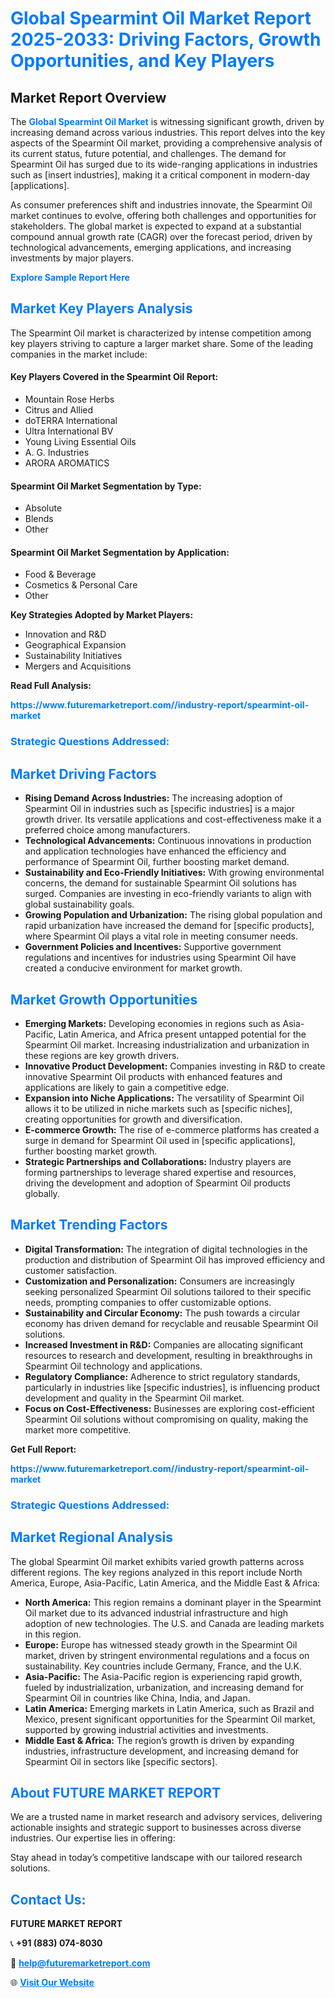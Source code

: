 <h1 style="color: #007BFF;">Global Spearmint Oil Market Report 2025-2033: Driving Factors, Growth Opportunities, and Key Players</h1>

<section id="overview">
<h2>Market Report Overview</h2>
<p>The <a href="https://www.futuremarketreport.com//industry-report/spearmint-oil-market" style="color: #007BFF; text-decoration: none;"><strong>Global Spearmint Oil Market</strong></a> is witnessing significant growth, driven by increasing demand across various industries. This report delves into the key aspects of the Spearmint Oil market, providing a comprehensive analysis of its current status, future potential, and challenges. The demand for Spearmint Oil has surged due to its wide-ranging applications in industries such as [insert industries], making it a critical component in modern-day [applications].</p>
<p>As consumer preferences shift and industries innovate, the Spearmint Oil market continues to evolve, offering both challenges and opportunities for stakeholders. The global market is expected to expand at a substantial compound annual growth rate (CAGR) over the forecast period, driven by technological advancements, emerging applications, and increasing investments by major players.</p>
</section>

<section id="overview">
<p><a href="https://www.futuremarketreport.com//request-sample/reportId=61854" style="color: #007BFF; text-decoration: none;"><strong>Explore Sample Report Here</strong></a></p>
</section>

<section id="key-players">
<h2 style="color: #007BFF;">Market Key Players Analysis</h2>
<p>The Spearmint Oil market is characterized by intense competition among key players striving to capture a larger market share. Some of the leading companies in the market include:</p>
<h4>Key Players Covered in the Spearmint Oil Report:</h4>
<ul><li>Mountain Rose Herbs</li><li>Citrus and Allied</li><li>doTERRA International</li><li>Ultra International BV</li><li>Young Living Essential Oils</li><li>A. G. Industries</li><li>ARORA AROMATICS</li></ul>
<h4>Spearmint Oil Market Segmentation by Type:</h4>
<ul><li>Absolute</li><li>Blends</li><li>Other</li></ul>

<h4>Spearmint Oil Market Segmentation by Application:</h4>
<ul><li>Food &amp; Beverage</li><li>Cosmetics &amp; Personal Care</li><li>Other</li></ul>
<p><strong>Key Strategies Adopted by Market Players:</strong></p>
<ul>
<li>Innovation and R&D</li>
<li>Geographical Expansion</li>
<li>Sustainability Initiatives</li>
<li>Mergers and Acquisitions</li>
</ul>
</section>

<section>
<p><strong>Read Full Analysis: </strong></p><a href="https://www.futuremarketreport.com//industry-report/spearmint-oil-market" style="color: #007BFF; text-decoration: none;"><strong>https://www.futuremarketreport.com//industry-report/spearmint-oil-market</strong></a>
<h3 style="color: #007BFF;">Strategic Questions Addressed:</h3>
</section>

<section id="driving-factors">
<h2 style="color: #007BFF;">Market Driving Factors</h2>
<ul>
<li><strong>Rising Demand Across Industries:</strong> The increasing adoption of Spearmint Oil in industries such as [specific industries] is a major growth driver. Its versatile applications and cost-effectiveness make it a preferred choice among manufacturers.</li>
<li><strong>Technological Advancements:</strong> Continuous innovations in production and application technologies have enhanced the efficiency and performance of Spearmint Oil, further boosting market demand.</li>
<li><strong>Sustainability and Eco-Friendly Initiatives:</strong> With growing environmental concerns, the demand for sustainable Spearmint Oil solutions has surged. Companies are investing in eco-friendly variants to align with global sustainability goals.</li>
<li><strong>Growing Population and Urbanization:</strong> The rising global population and rapid urbanization have increased the demand for [specific products], where Spearmint Oil plays a vital role in meeting consumer needs.</li>
<li><strong>Government Policies and Incentives:</strong> Supportive government regulations and incentives for industries using Spearmint Oil have created a conducive environment for market growth.</li>
</ul>
</section>

<section id="growth-opportunities">
<h2 style="color: #007BFF;">Market Growth Opportunities</h2>
<ul>
<li><strong>Emerging Markets:</strong> Developing economies in regions such as Asia-Pacific, Latin America, and Africa present untapped potential for the Spearmint Oil market. Increasing industrialization and urbanization in these regions are key growth drivers.</li>
<li><strong>Innovative Product Development:</strong> Companies investing in R&D to create innovative Spearmint Oil products with enhanced features and applications are likely to gain a competitive edge.</li>
<li><strong>Expansion into Niche Applications:</strong> The versatility of Spearmint Oil allows it to be utilized in niche markets such as [specific niches], creating opportunities for growth and diversification.</li>
<li><strong>E-commerce Growth:</strong> The rise of e-commerce platforms has created a surge in demand for Spearmint Oil used in [specific applications], further boosting market growth.</li>
<li><strong>Strategic Partnerships and Collaborations:</strong> Industry players are forming partnerships to leverage shared expertise and resources, driving the development and adoption of Spearmint Oil products globally.</li>
</ul>
</section>

<section id="trending-factors">
<h2 style="color: #007BFF;">Market Trending Factors</h2>
<ul>
<li><strong>Digital Transformation:</strong> The integration of digital technologies in the production and distribution of Spearmint Oil has improved efficiency and customer satisfaction.</li>
<li><strong>Customization and Personalization:</strong> Consumers are increasingly seeking personalized Spearmint Oil solutions tailored to their specific needs, prompting companies to offer customizable options.</li>
<li><strong>Sustainability and Circular Economy:</strong> The push towards a circular economy has driven demand for recyclable and reusable Spearmint Oil solutions.</li>
<li><strong>Increased Investment in R&D:</strong> Companies are allocating significant resources to research and development, resulting in breakthroughs in Spearmint Oil technology and applications.</li>
<li><strong>Regulatory Compliance:</strong> Adherence to strict regulatory standards, particularly in industries like [specific industries], is influencing product development and quality in the Spearmint Oil market.</li>
<li><strong>Focus on Cost-Effectiveness:</strong> Businesses are exploring cost-efficient Spearmint Oil solutions without compromising on quality, making the market more competitive.</li>
</ul>
</section>

<section>
<p><strong>Get Full Report: </strong></p><a href="https://www.futuremarketreport.com//industry-report/spearmint-oil-market" style="color: #007BFF; text-decoration: none;"><strong>https://www.futuremarketreport.com//industry-report/spearmint-oil-market</strong></a>
<h3 style="color: #007BFF;">Strategic Questions Addressed:</h3>
</section>


<section id="regional-analysis">
<h2 style="color: #007BFF;">Market Regional Analysis</h2>
<p>The global Spearmint Oil market exhibits varied growth patterns across different regions. The key regions analyzed in this report include North America, Europe, Asia-Pacific, Latin America, and the Middle East & Africa:</p>
<ul>
<li><strong>North America:</strong> This region remains a dominant player in the Spearmint Oil market due to its advanced industrial infrastructure and high adoption of new technologies. The U.S. and Canada are leading markets in this region.</li>
<li><strong>Europe:</strong> Europe has witnessed steady growth in the Spearmint Oil market, driven by stringent environmental regulations and a focus on sustainability. Key countries include Germany, France, and the U.K.</li>
<li><strong>Asia-Pacific:</strong> The Asia-Pacific region is experiencing rapid growth, fueled by industrialization, urbanization, and increasing demand for Spearmint Oil in countries like China, India, and Japan.</li>
<li><strong>Latin America:</strong> Emerging markets in Latin America, such as Brazil and Mexico, present significant opportunities for the Spearmint Oil market, supported by growing industrial activities and investments.</li>
<li><strong>Middle East & Africa:</strong> The region’s growth is driven by expanding industries, infrastructure development, and increasing demand for Spearmint Oil in sectors like [specific sectors].</li>
</ul>
</section>

<footer>
<h2 style="color: #007BFF;">About FUTURE MARKET REPORT</h2>
<p>We are a trusted name in market research and advisory services, delivering actionable insights and strategic support to businesses across diverse industries. Our expertise lies in offering:</p>

<p>Stay ahead in today’s competitive landscape with our tailored research solutions.</p>

<h2 style="color: #007BFF;">Contact Us:</h2>
<p><strong>FUTURE MARKET REPORT</strong></p>
<p>📞 <strong>+91 (883) 074-8030</strong></p>
<p>📧 <strong><a href="mailto:help@futuremarketreport.com" style="color: #007BFF;">help@futuremarketreport.com</a></strong></p>
<p>🌐 <strong><a href="https://www.futuremarketreport.com/" style="color: #007BFF;">Visit Our Website</a></strong></p>
</footer>